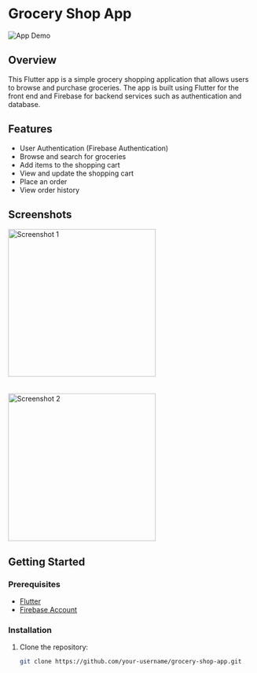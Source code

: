 # Grocery Shop App

![App Demo](https://github.com/riyasx7/grocery/assets/137524841/79a51842-ea3a-4ce7-b530-6c6d6781e24c)

## Overview

This Flutter app is a simple grocery shopping application that allows users to browse and purchase groceries. The app is built using Flutter for the front end and Firebase for backend services such as authentication and database.

## Features

- User Authentication (Firebase Authentication)
- Browse and search for groceries
- Add items to the shopping cart
- View and update the shopping cart
- Place an order
- View order history

## Screenshots

<img src="https://github.com/riyasx7/grocery/assets/137524841/58c41483-f46b-4b32-a5f6-502e45769a1e" alt="Screenshot 1" width="300"/>    <br> <br>                      
<img src="https://github.com/riyasx7/grocery/assets/137524841/9000b09b-421d-4331-bcd0-e6c2a8e290f9" alt="Screenshot 2" width="300"/>


## Getting Started

### Prerequisites

- [Flutter](https://flutter.dev/docs/get-started/install)
- [Firebase Account](https://console.firebase.google.com/)

### Installation

1. Clone the repository:

   ```bash
   git clone https://github.com/your-username/grocery-shop-app.git
